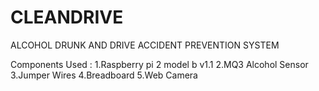 # CLEANDRIVE
ALCOHOL DRUNK AND DRIVE ACCIDENT PREVENTION SYSTEM

Components Used : 
1.Raspberry pi 2 model b v1.1
2.MQ3 Alcohol Sensor
3.Jumper Wires
4.Breadboard
5.Web Camera
